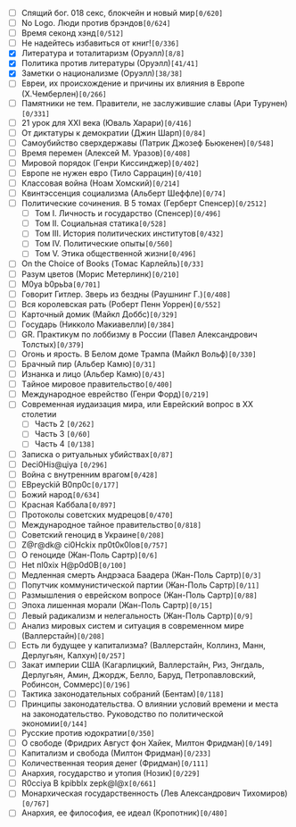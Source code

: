 - [ ] Спящий бог. 018 секс, блокчейн и новый мир`[0/620]`
- [ ] No Logo. Люди против брэндов`[0/624]`
- [ ] Время секонд хэнд`[0/512]`
- [ ] Не надейтесь избавиться от книг!`[0/336]`
- [x] Литература и тоталитаризм (Оруэлл)`[8/8]`
- [x] Политика против литературы (Оруэлл)`[41/41]`
- [x] Заметки о национализме (Оруэлл)`[38/38]`
- [ ] Евреи, их происхождение и причины их влияния в Европе (Х.Чемберлен)`[0/266]`
- [ ] Памятники не тем. Правители, не заслужившие славы (Ари Турунен)`[0/331]`
- [ ] 21 урок для XXI века (Юваль Харари)`[0/416]`
- [ ] От диктатуры к демократии (Джин Шарп)`[0/84]`
- [ ] Самоубийство сверхдержавы (Патрик Джозеф Бьюкенен)`[0/548]`
- [ ] Время перемен (Алексей М. Уразов)`[0/408]`
- [ ] Мировой порядок (Генри Киссинджер)`[0/402]`
- [ ] Европе не нужен евро (Тило Саррацин)`[0/410]`
- [ ] Классовая война (Ноам Хомский)`[0/214]`
- [ ] Квинтэссенция социализма (Альберт Шеффле)`[0/74]`
- [ ] Политические сочинения. В 5 томах (Герберт Спенсер)`[0/2512]`
    - [ ] Том I. Личность и государство (Спенсер)`[0/496]`
    - [ ] Том II. Cоциальная статика`[0/528]`
    - [ ] Том III. История политических институтов`[0/432]`
    - [ ] Том IV. Политические опыты`[0/560]`
  - [ ] Том V. Этика общественной жизни`[0/496]`
- [ ] On the Choice of Books (Томас Карлейль)`[0/33]`
- [ ] Разум цветов (Морис Метерлинк)`[0/210]`
- [ ] M0ya b0рьba`[0/701]`
- [ ] Говорит Гитлер. Зверь из бездны (Раушнинг Г.)`[0/408]`
- [ ] Вся королевская рать (Роберт Пенн Уоррен)`[0/552]`
- [ ] Карточный домик (Майкл Доббс)`[0/329]`
- [ ] Государь (Никколо Макиавелли)`[0/384]`
- [ ] GR. Практикум по лоббизму в России (Павел Александрович Толстых)`[0/379]`
- [ ] Огонь и ярость. В Белом доме Трампа (Майкл Вольф)`[0/330]`
- [ ] Брачный пир (Альбер Камю)`[0/31]`
- [ ] Изнанка и лицо (Альбер Камю)`[0/43]`
- [ ] Tайное мировое правительство`[0/400]`
- [ ] Международное еврейство (Генри Форд)`[0/219]`
- [ ] Современная иудаизация мира, или Еврейский вопрос в XX столетии
    - [ ] Часть 2 `[0/262]`
    - [ ] Часть 3 `[0/60]`
    - [ ] Часть 4 `[0/138]`
- [ ] Записка о ритуальных убийствах`[0/87]`
- [ ] Deci0Hiз@цiya `[0/296]`
- [ ] Bойна c внутренним врагом`[0/428]`
- [ ] EBpeyckiй B0пp0c`[0/177]`
- [ ] Божий народ`[0/634]`
- [ ] Красная Каббала`[0/897]`
- [ ] Протоколы советских мудрецов`[0/470]`
- [ ] Международное тайное правительство`[0/818]`
- [ ] Советский геноцид в Украине`[0/208]`
- [ ] Z@г@dk@ ci0Hckix пp0t0к0lов`[0/757]`
- [ ] О геноциде (Жан-Поль Сартр)`[0/6]`
- [ ] Het пl0xix H@p0d0B`[0/100]`
- [ ] Медленная смерть Андрэаса Баадера (Жан-Поль Сартр)`[0/3]`
- [ ] Попутчик коммунистической партии (Жан-Поль Сартр)`[0/11]`
- [ ] Размышления о еврейском вопросе (Жан-Поль Сартр)`[0/88]`
- [ ] Эпоха лишенная морали (Жан-Поль Сартр)`[0/15]`
- [ ] Левый радикализм и нелегальность (Жан-Поль Сартр)`[0/9]`
- [ ] Анализ мировых систем и ситуация в современном мире (Валлерстайн)`[0/208]`
- [ ] Есть ли будущее у капитализма? (Валлерстайн, Коллинз, Манн, Дерлугьян, Калхун)`[0/257]`
- [ ] Закат империи США (Кагарлицкий, Валлерстайн, Риз, Энгдаль, Дерлугьян, Амин, Джордж, Белло, Баруд, Петропавловский, Робинсон, Соммерc)`[0/196]`
- [ ] Тактика законодательных собраний (Бентам)`[0/118]`
- [ ] Принципы законодательства. О влиянии условий времени и места на законодательство. Руководство по политической экономии`[0/144]`
- [ ] Pусские против юдократии`[0/350]`
- [ ] О свободе (Фридрих Август фон Хайек, Милтон Фридман)`[0/149]`
- [ ] Капитализм и свобода (Милтон Фридман)`[0/233]`
- [ ] Количественная теория денег (Фридман)`[0/111]`
- [ ] Анархия, государство и утопия (Нозик)`[0/229]`
- [ ] R0cciya B kpibblx zepk@l@x`[0/661]`
- [ ] Монархическая государственность (Лев Александрович Тихомиров)`[0/767]`
- [ ] Анархия, ее философия, ее идеал (Кропотник)`[0/480]`

